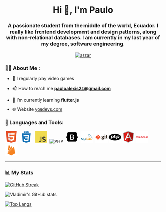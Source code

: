 <div id="header" align="center">
    <h1 align="center">Hi 👋, I'm Paulo</h1>
    <h3 align="center">
    A passionate student from the middle of the world, Ecuador. 
    I really like frontend development and design patterns, along with non-relational databases. 
    I am currently in my last year of my degree, software engineering.
    </h3>
</div>

<div id="badges" align="center">
   <a href="https://www.linkedin.com/in/paulo-martinez-72585524b/" target="blank"><img align="center"
         src="https://img.shields.io/badge/linkedin-%231DA1F2.svg?style=for-the-badge&logo=linkedin&logoColor=white"
         alt="azzar" height="30"/>
     </a>
</div>

### 👨‍💻 About Me :

- 📝 I regularly play video games

- 📫 How to reach me **pauloalexis24@gmail.com**

- 🌱 I’m currently learning **flutter.js**

- 🌐 Website [youdevs.com](youdevs.com)


<div align="left">
    <h3>🔨 Languages and Tools:</h3>
    <div>
        <img src="https://github.com/devicons/devicon/blob/master/icons/html5/html5-original.svg" title="HTML5" alt="HTML" width="40" height="40"/>&nbsp;
        <img src="https://github.com/devicons/devicon/blob/master/icons/css3/css3-plain-wordmark.svg"  title="CSS3" alt="CSS" width="40" height="40"/>&nbsp;
        <img src="https://github.com/devicons/devicon/blob/master/icons/javascript/javascript-original.svg" title="JavaScript" alt="JavaScript" width="40" height="40"/>&nbsp;
        <img src="https://github.com/devicons/devicon/blob/master/icons/php/php-plain-wordmark.svg"  title="PHP" alt="PHP" width="40" height="40"/>&nbsp;
        <img src="https://github.com/devicons/devicon/blob/master/icons/bootstrap/bootstrap-plain.svg" title="Bootstrap" alt="Bootstrap" width="40" height="40"/>&nbsp;
        <img src="https://github.com/devicons/devicon/blob/master/icons/mysql/mysql-original-wordmark.svg" title="MySQL"  alt="MySQL" width="40" height="40"/>&nbsp;
        <img src="https://github.com/devicons/devicon/blob/master/icons/git/git-original-wordmark.svg" title="Git" **alt="Git" width="40" height="40"/>
        <img src="https://github.com/devicons/devicon/blob/master/icons/php/php-plain.svg" title="Git" **alt="Git" width="40" height="40"/>
        <img src="https://github.com/devicons/devicon/blob/master/icons/angularjs/angularjs-original.svg" title="Git" **alt="Git" width="40" height="40"/>
        <img src="https://github.com/devicons/devicon/blob/master/icons/oracle/oracle-original.svg" title="Git" **alt="Git" width="40" height="40"/>
        <img src="https://github.com/devicons/devicon/blob/master/icons/firebase/firebase-plain.svg" title="Git" **alt="Git" width="40" height="40"/>
      </div>
</div>

---

### 📊 My Stats
[![GitHub Streak](http://github-readme-streak-stats.herokuapp.com?user=Paulo1603C&theme=dark&hide_border=true)](https://git.io/streak-stats)

![Vladimir's GitHub stats](https://github-readme-stats.vercel.app/api?username=Paulo1603C&show_icons=true&theme=dracula)

[![Top Langs](https://github-readme-stats.vercel.app/api/top-langs/?username=Paulo1603C&theme=dark)](https://github.com/Paulo1603C/github-readme-stats)


